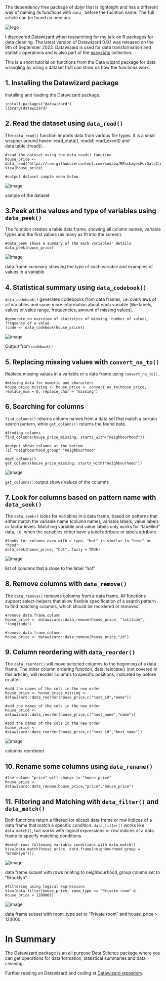 
The dependency free package of dplyr that is lighteight and has a different way of naming its functions with `data_` before the fucntion name.
The full article can be found on medium. 

![logo](https://github.com/sndaba/DatawizardTutorial/assets/53818579/6c03c0cf-5fc0-401b-8494-a4d95abea4c5)

I discovered Datawizard when researching for my talk on R packages for data cleaning. The latest version of Datawizard 0.9.1 was released on the 9th of September 2023.
Datawizard is used for data transformation and statistic operations and is also part of the [easystats](https://easystats.github.io/easystats/) collection.

This is a short tutorial on functions from the Data wizard package for data wrangling by using a dataset that can show us how the functions work.

## 1.  Installing the Datawizard package
Installing and loading the Datawizard package.
```
install.packages("datawizard")
library(datawizard)
```

## 2. Read the dataset using `data_read()`
The `data_read()` function imports data from various file types. 
It is a small wrapper around haven::read_stata(), readxl::read_excel() and data.table::fread() .
```
#read the dataset using the data_read() function
house_price <- data_read("https://raw.githubusercontent.com/sndaba/RPackagesForDataCleaning/main/NYC_2022.csv")
View(house_price)

#output dataset sample seen below
```
![image](https://github.com/sndaba/DatawizardTutorial/assets/53818579/aa0faae7-ee55-4811-ba98-96e5f07f87e3)

sample of the dataset

## 3.Peek at the values and type of variables using `data_peek()`

The function creates a table data frame, showing all column names, variable types and the first values (as many as fit into the screen).
```
#data_peek shows a summary of the each variables' details
data_peek(house_price)
```
![image](https://github.com/sndaba/DatawizardTutorial/assets/53818579/57d7f817-432a-408d-a292-91a5db900f46)

data frame summary showing the type of each variable and examples of values in a variable

## 4. Statistical summary using `data_codebook()`

`data_codebook()` generates codebooks from data frames, i.e. overviews of all variables and some more information about each variable (like labels, values or value range, frequencies, amount of missing values).

```
#generate an overview of statistics of missing, number of values, frequency of a value
(code <- data_codebook(house_price))
```
![image](https://github.com/sndaba/DatawizardTutorial/assets/53818579/0eb7e12e-54d7-4df4-82af-3eea978a71e2)

Output from `codebook()`

## 5. Replacing missing values with `convert_na_to()`

Replace missing values in a variable or a data frame using `convert_na_to()`.
```
#missing data for numeric and characters
house_price_missing <- house_price <- convert_na_to(house_price, replace_num = 0, replace_char = "missing")
```

## 6. Searching for columns

`find_columns()` returns column names from a data set that match a certain search pattern, while `get_columns()` returns the found data.
```
#finding columns
find_columns(house_price_missing, starts_with("neighbourhood"))

#output shows columns at the bottom
[1] "neighbourhood_group" "neighbourhood"
```

```
#get_columns()
get_columns(house_price_missing, starts_with("neighbourhood"))
```
![image](https://github.com/sndaba/DatawizardTutorial/assets/53818579/f0b91595-00e5-42c5-83d1-2b88dc8370ab)

`get_columns()` output shows values of the columns

## 7. Look for columns based on pattern name with `data_seek()`

The `data_seek()` looks for variables in a data frame, based on patterns that either match the variable name (column name), variable labels, value labels or factor levels. Matching variable and value labels only works for “labelled” data, i.e. when the variables either have a label attribute or labels attribute.

```
#looks for columns even with a typo. "hot" is similar to "host" or "hood"
data_seek(house_price, "hot", fuzzy = TRUE)
```
![image](https://github.com/sndaba/DatawizardTutorial/assets/53818579/2ebb144f-6740-4f3e-8a3d-72ed92cbfd0a)

list of columns that a close to the label “hot”

## 8. Remove columns with `data_remove()`

The `data_remove()` removes columns from a data frame. All functions support select-helpers that allow flexible specification of a search pattern to find matching columns, which should be reordered or removed.
```
#remove data.frame,column
house_price <- datawizard::data_remove(house_price, "latitude", "longitude") 
```

```
#remove data.frame,column
house_price <- datawizard::data_remove(house_price,"id")    
```


## 9. Column reordering with `data_reorder()`

The `data_reorder()` will move selected columns to the beginning of a data frame. The other column ordering function, data_relocate() (not covered in this article), will reorder columns to specific positions, indicated by before or after.

```
#add the names of the cols in the new order
house_price <- house_price_missing <- datawizard::data_reorder(house_price,c("host_id","name")) 
```

```
#add the names of the cols in the new order
house_price <- datawizard::data_reorder(house_price,c("host_name","name"))
```

```
#add the names of the cols in the new order
house_price <- datawizard::data_reorder(house_price,c("host_id","host_name"))
```
![image](https://github.com/sndaba/DatawizardTutorial/assets/53818579/e876d91e-ddea-414d-a8e6-b323e0468559)

columns reordered

## 10. Rename some columns using `data_rename()`

```
#the column "price" will change to "house_price"
house_price <- datawizard::data_rename(house_price,"price","house_price")
```

## 11. Filtering and Matching with `data_filter()` and `data_match()`

Both functions return a filtered (or sliced) data frame or row indices of a data frame that match a specific condition. `data_filter()` works like `data_match()`, but works with logical expressions or row indices of a data frame to specify matching conditions.

```
#match rows following variable conditions with data_match()
View(data_match(house_price, data.frame(neighbourhood_group = "Brooklyn")))
```
![image](https://github.com/sndaba/DatawizardTutorial/assets/53818579/5d009ae5-63b8-4c97-a555-59836c496475)

data frame subset with rows relating to neighbourhood_group column set to “Brooklyn”. 

```
#filtering using logical expressions
View(data_filter(house_price, room_type == "Private room" & house_price > 120000))
```
![image](https://github.com/sndaba/DatawizardTutorial/assets/53818579/e21dddf9-01fa-4702-8d54-073ef080b030)

data frame subset with room_type set to “Private room” and house_price > 120000. 

# In Summary
The Datawizard package is an all purpose Data Science package where you can get operations for data formation, statistical summaries and data cleaning.

Further reading on Datawizard and coding at [Datawizard repository](https://github.com/easystats/datawizard).


